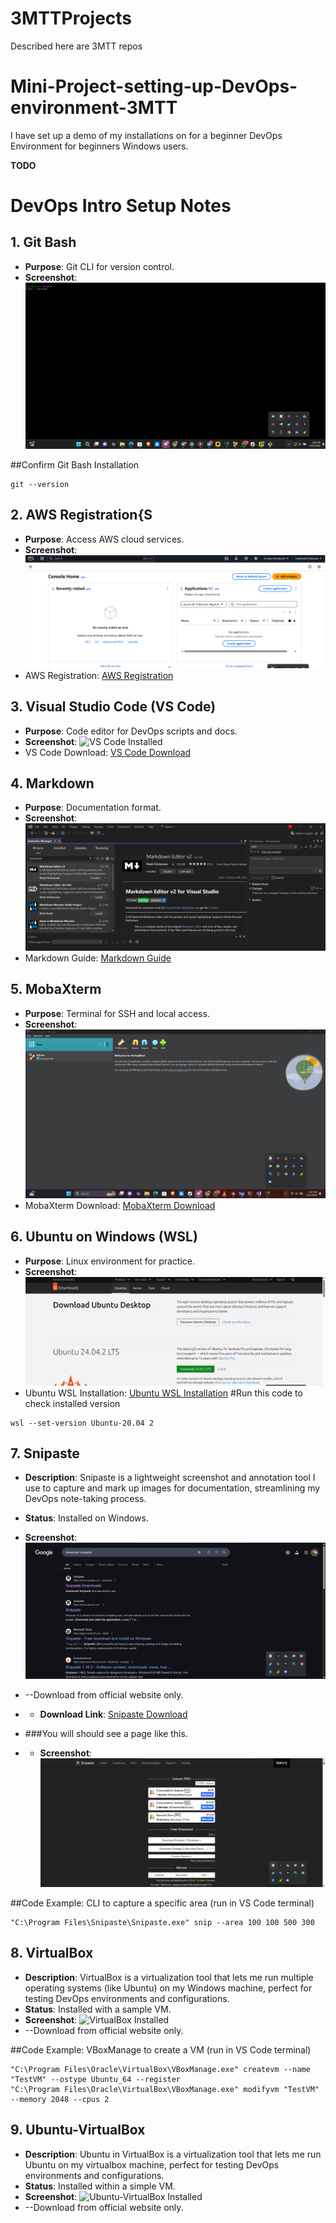 # 3MTTProjects
Described here are 3MTT repos
# Mini-Project-setting-up-DevOps-environment-3MTT
I have set up a demo of my installations on for a beginner DevOps Environment for beginners Windows users.


**TODO**
# DevOps Intro Setup Notes

## 1. Git Bash
- **Purpose**: Git CLI for version control.
- **Screenshot**: ![Git Bash Installed](images/Githubb.png)

##Confirm Git Bash Installation
```
git --version
```

## 2. AWS Registration{S
- **Purpose**: Access AWS cloud services.
- **Screenshot**: ![AWS Registration](images/AWSpic.png)
- AWS Registration: [AWS Registration](https://aws.amazon.com/)


## 3. Visual Studio Code (VS Code)
- **Purpose**: Code editor for DevOps scripts and docs.
- **Screenshot**: ![VS Code Installed](images/visuaStudioInit(1).png)
- VS Code Download: [VS Code Download](https://code.visualstudio.com/)


## 4. Markdown
- **Purpose**: Documentation format.
- **Screenshot**: ![Markdown Sample](images/markdown.png)
- Markdown Guide: [Markdown Guide](https://www.markdownguide.org/)


## 5. MobaXterm
- **Purpose**: Terminal for SSH and local access.
- **Screenshot**: ![MobaXterm Installed](images/vbox2.png)
- MobaXterm Download: [MobaXterm Download](https://mobaxterm.mobatek.net/download.html)



## 6. Ubuntu on Windows (WSL)
- **Purpose**: Linux environment for practice.
- **Screenshot**: ![Ubuntu WSL Installed](images/isoubuntu.png)
- Ubuntu WSL Installation: [Ubuntu WSL Installation](https://ubuntu.com/wsl)
#Run this code to check installed version
```
wsl --set-version Ubuntu-20.04 2
```

## 7. Snipaste
- **Description**: Snipaste is a lightweight screenshot and annotation tool I use to capture and mark up images for documentation, streamlining my DevOps note-taking process.
- **Status**: Installed on Windows.
- **Screenshot**: ![Snipaste Installed](images/snip.png)
- --Download from official website only.
- - **Download Link**: [Snipaste Download](https://www.snipaste.com/download.html)


- ###You will should see a page like this.
- - **Screenshot**: ![Snipaste Installed](images/snipa.png)


##Code Example: CLI to capture a specific area (run in VS Code terminal)


```
"C:\Program Files\Snipaste\Snipaste.exe" snip --area 100 100 500 300
```


## 8. VirtualBox
- **Description**: VirtualBox is a virtualization tool that lets me run multiple operating systems (like Ubuntu) on my Windows machine, perfect for testing DevOps environments and configurations.
- **Status**: Installed with a sample VM.
- **Screenshot**: ![VirtualBox Installed](screenshots/virtualbox_install.png)
- --Download from official website only.

##Code Example: VBoxManage to create a VM (run in VS Code terminal)
```
"C:\Program Files\Oracle\VirtualBox\VBoxManage.exe" createvm --name "TestVM" --ostype Ubuntu_64 --register
"C:\Program Files\Oracle\VirtualBox\VBoxManage.exe" modifyvm "TestVM" --memory 2048 --cpus 2
```

## 9. Ubuntu-VirtualBox
- **Description**: Ubuntu in VirtualBox is a virtualization tool that lets me run Ubuntu on my virtualbox machine, perfect for testing DevOps environments and configurations.
- **Status**: Installed within a simple VM.
- **Screenshot**: ![Ubuntu-VirtualBox Installed](images/ubuntuInVirtualbox(1).pngs.png)
- --Download from official website only.
